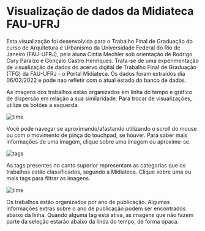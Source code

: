 # Visualização de dados da Midiateca FAU-UFRJ

Esta visualização foi desenvolvida para o Trabalho Final de Graduação do curso de Arquitetura e Urbanismo da Universidade Federal do Rio de Janeiro (FAU-UFRJ), pela aluna Cíntia Mechler sob orientação de Rodrigo Cury Paraizo e Gonçalo Castro Henriques. Trata-se de uma experimentação de visualização de dados do acervo digital de Trabalho Final de Graduação (TFG) da FAU-UFRJ - o Portal Midiateca. Os dados foram extraídos dia 06/02/2022 e pode nao refletir com o atual estado do banco de dados.

As imagens dos trabalhos estão organizados em linha do tempo e gráfico de dispersão em relação a sua similaridade. Para trocar de visualizações, utilize os botões a esquerda.

![time](img/infobar_scroll.svg)

Você pode navegar se aproximando/afastando utilizando o scroll do mouse ou com o movimento de pinça do touchpad, se houver. Para saber mais informações de uma imagem, clique sobre uma imagem ou aproxime-se.

![tags](img/infobar_tags.svg)

As tags presentes no canto superior representam as categorias que os trabalhos estão classificados, segundo a Midiateca. Clique sobre uma ou mais tags para filtrar as imagens.

![time](img/infobar_time.svg)

Os trabalhos estão organizados por ano de publicação. Algumas informações extras sobre o ano de publicação podem ser encontrados abaixo da linha. Quando alguma tag está ativa, as imagens que não fazem parte da seleção estarão abaixo da linda do tempo, de forma opaca.